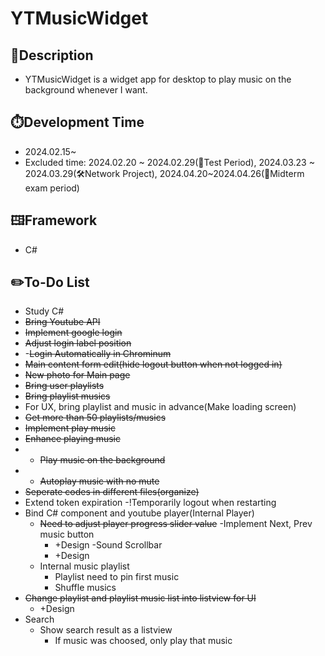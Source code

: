 # YTMusicWidget

## 📘Description
- YTMusicWidget is a widget app for desktop to play music on the background whenever I want.

## ⏱️Development Time
- 2024.02.15~
- Excluded time: 2024.02.20 ~ 2024.02.29(📘Test Period), 2024.03.23 ~ 2024.03.29(🛠️Network Project), 2024.04.20~2024.04.26(📝Midterm exam period)

## 🖽Framework
- C#

## ✏️To-Do List
- Study C#
- ~~Bring Youtube API~~
- ~~Implement google login~~
- ~~Adjust login label position~~
- -~~Login Automatically in Chrominum~~
- ~~Main content form edit(hide logout button when not logged in)~~
- ~~New photo for Main page~~
- ~~Bring user playlists~~
- ~~Bring playlist musics~~
- For UX, bring playlist and music in advance(Make loading screen)
- ~~Get more than 50 playlists/musics~~
- ~~Implement play music~~
- ~~Enhance playing music~~
- - ~~Play music on the background~~
- - ~~Autoplay music with no mute~~
- ~~Seperate codes in different files(organize)~~
- Extend token expiration 
  -!Temporarily logout when restarting
- Bind C# component and youtube player(Internal Player)
  - ~~Need to adjust player progress slider value~~
  -Implement Next, Prev music button
    - +Design
  -Sound Scrollbar
    - +Design
  - Internal music playlist
    - Playlist need to pin first music
    - Shuffle musics
- ~~Change playlist and playlist music list into listview for UI~~
  - +Design
- Search
  - Show search result as a listview
    - If music was choosed, only play that music
